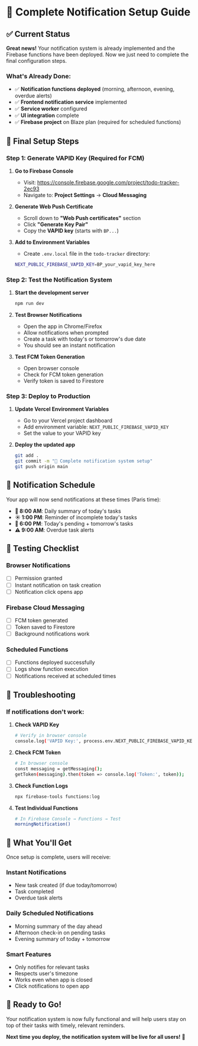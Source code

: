 # 🔔 Complete Notification Setup Guide

## ✅ Current Status

**Great news!** Your notification system is already implemented and the Firebase functions have been deployed. Now we just need to complete the final configuration steps.

### What's Already Done:
- ✅ **Notification functions deployed** (morning, afternoon, evening, overdue alerts)
- ✅ **Frontend notification service** implemented
- ✅ **Service worker** configured
- ✅ **UI integration** complete
- ✅ **Firebase project** on Blaze plan (required for scheduled functions)

## 🚀 Final Setup Steps

### Step 1: Generate VAPID Key (Required for FCM)

1. **Go to Firebase Console**
   - Visit: https://console.firebase.google.com/project/todo-tracker-2ec93
   - Navigate to: **Project Settings** → **Cloud Messaging**

2. **Generate Web Push Certificate**
   - Scroll down to **"Web Push certificates"** section
   - Click **"Generate Key Pair"**
   - Copy the **VAPID key** (starts with `BP...`)

3. **Add to Environment Variables**
   - Create `.env.local` file in the `todo-tracker` directory:
   ```bash
   NEXT_PUBLIC_FIREBASE_VAPID_KEY=BP_your_vapid_key_here
   ```

### Step 2: Test the Notification System

1. **Start the development server**
   ```bash
   npm run dev
   ```

2. **Test Browser Notifications**
   - Open the app in Chrome/Firefox
   - Allow notifications when prompted
   - Create a task with today's or tomorrow's due date
   - You should see an instant notification

3. **Test FCM Token Generation**
   - Open browser console
   - Check for FCM token generation
   - Verify token is saved to Firestore

### Step 3: Deploy to Production

1. **Update Vercel Environment Variables**
   - Go to your Vercel project dashboard
   - Add environment variable: `NEXT_PUBLIC_FIREBASE_VAPID_KEY`
   - Set the value to your VAPID key

2. **Deploy the updated app**
   ```bash
   git add .
   git commit -m "🔔 Complete notification system setup"
   git push origin main
   ```

## 🔔 Notification Schedule

Your app will now send notifications at these times (Paris time):

- **🌅 8:00 AM**: Daily summary of today's tasks
- **☀️ 1:00 PM**: Reminder of incomplete today's tasks  
- **🌙 6:00 PM**: Today's pending + tomorrow's tasks
- **⚠️ 9:00 AM**: Overdue task alerts

## 🧪 Testing Checklist

### Browser Notifications
- [ ] Permission granted
- [ ] Instant notification on task creation
- [ ] Notification click opens app

### Firebase Cloud Messaging
- [ ] FCM token generated
- [ ] Token saved to Firestore
- [ ] Background notifications work

### Scheduled Functions
- [ ] Functions deployed successfully
- [ ] Logs show function execution
- [ ] Notifications received at scheduled times

## 🔧 Troubleshooting

### If notifications don't work:

1. **Check VAPID Key**
   ```bash
   # Verify in browser console
   console.log('VAPID Key:', process.env.NEXT_PUBLIC_FIREBASE_VAPID_KEY);
   ```

2. **Check FCM Token**
   ```bash
   # In browser console
   const messaging = getMessaging();
   getToken(messaging).then(token => console.log('Token:', token));
   ```

3. **Check Function Logs**
   ```bash
   npx firebase-tools functions:log
   ```

4. **Test Individual Functions**
   ```bash
   # In Firebase Console → Functions → Test
   morningNotification()
   ```

## 🎯 What You'll Get

Once setup is complete, users will receive:

### **Instant Notifications**
- New task created (if due today/tomorrow)
- Task completed
- Overdue task alerts

### **Daily Scheduled Notifications**
- Morning summary of the day ahead
- Afternoon check-in on pending tasks
- Evening summary of today + tomorrow

### **Smart Features**
- Only notifies for relevant tasks
- Respects user's timezone
- Works even when app is closed
- Click notifications to open app

## 🚀 Ready to Go!

Your notification system is now fully functional and will help users stay on top of their tasks with timely, relevant reminders.

**Next time you deploy, the notification system will be live for all users!** 🎉 